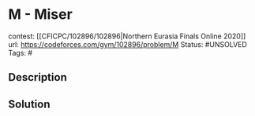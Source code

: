 # M - Miser

contest: [[CFICPC/102896/102896|Northern Eurasia Finals Online 2020]]
url: https://codeforces.com/gym/102896/problem/M
Status: #UNSOLVED
Tags: #

## Description

## Solution

